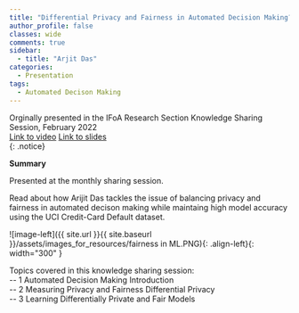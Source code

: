 ```yaml
---
title: "Differential Privacy and Fairness in Automated Decision Making?"
author_profile: false 
classes: wide
comments: true
sidebar:
  - title: "Arjit Das"
categories:
  - Presentation
tags:
  - Automated Decison Making 
---
```


Orginally presented in the IFoA Research Section Knowledge Sharing Session, February 2022<br>
[Link to video](https://www.youtube.com/watch?v=0RMokFBXdEM)
[Link to slides](https://github.com/IFoADataScienceResearch/IFoADataScienceResearch.github.io/blob/master/assets/pdfs/knowledge_sharing/Differential%20Privacy%20and%20Fairness%20in%20Machine%20Learning.pdf)<br>
{: .notice}

<b> Summary </b>

Presented at the monthly sharing session. 

Read about how Arijit Das tackles the issue of balancing privacy and fairness in automated decison making while maintaing high model accuracy using the UCI Credit-Card Default dataset. <br>


![image-left]({{ site.url }}{{ site.baseurl }}/assets/images_for_resources/fairness in ML.PNG){: .align-left}{: width="300" } <br>

Topics covered in this knowledge sharing session:<br>
-- 1 Automated Decision Making Introduction<br>
-- 2 Measuring Privacy and Fairness Differential Privacy<br>
-- 3 Learning Differentially Private and Fair Models<br>
